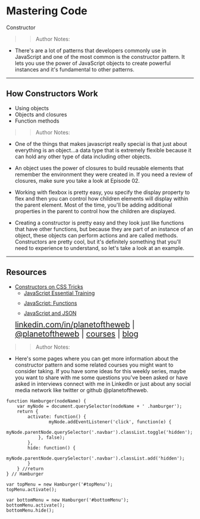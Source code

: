 
<!-- .slide: data-state="title" -->

# Mastering Code
Constructor

> > Author Notes:
- There's are a lot of patterns that developers commonly use in JavaScript and one of the most common is the constructor pattern. It lets you use the power of JavaScript objects to create powerful instances and it's fundamental to other patterns.

---

## How Constructors Work

<ul>
  <li class="fragment">Using objects</li>
  <li class="fragment">Objects and closures</li>
  <li class="fragment">Function methods</li>
</ul>

> > Author Notes:
- One of the things that makes javascript really special is that just about everything is an object...a data type that is extremely flexible because it can hold any other type of data including other objects.

- An object uses the power of closures to build reusable elements that remember the environment they were created in. If you need a review of closures, make sure you take a look at Episode 02.

- Working with flexbox is pretty easy, you specify the display property to flex and then you can control how children elements will display within the parent element. Most of the time, you'll be adding additional properties in the parent to control how the children are displayed.

- Creating a constructor is pretty easy and they look just like functions that have other functions, but because they are part of an instance of an object, these objects can perform actions and are called methods. Constructors are pretty cool, but it's definitely something that you'll need to experience to understand, so let's take a look at an example.

---
## Resources
<ul>
  <li><a href="https://css-tricks.com/understanding-javascript-constructors/">Constructors on CSS Tricks</a></li>
  <li style="list-style: none;">
    <ul>
      <li style="margin-bottom: 10px"><a href="https://www.linkedin.com/learning/javascript-essential-training?u=104">JavaScript Essential Training</a></li>
      <li style="margin-bottom: 10px"><a href="https://www.linkedin.com/learning/javascript-functions?u=104">JavaScript: Functions</a></li>
      <li style="margin-bottom: 10px"><a href="https://www.linkedin.com/learning/javascript-and-json?u=104">JavaScript and JSON</a></li>
    </ul>
  <li style="list-style: none; font-size: 1.3rem;"><a href="hhttps://www.linkedin.com/in/planetoftheweb">linkedin.com/in/planetoftheweb</a> | <a href="https://www.twitter.com/planetoftheweb">@planetoftheweb</a> | <a href="https://www.linkedin.com/learning/instructors/ray-villalobos">courses</a> | <a href="https://raybo.org">blog</a></li>
</ul>

> > Author Notes:
- Here's some pages where you can get more information about the constructor pattern and some related courses you might want to consider taking. If you have some ideas for this weekly series, maybe you want to share with me some questions you've been asked or have asked in interviews connect with me in LinkedIn or just about any social media network like twitter or github @planetoftheweb.

```
function Hamburger(nodeName) {
	var myNode = document.querySelector(nodeName + ' .hamburger');
	return {
		activate: function() {
				myNode.addEventListener('click', function(e) {
				myNode.parentNode.querySelector('.navbar').classList.toggle('hidden');
			}, false);
		},
		hide: function() {
			myNode.parentNode.querySelector('.navbar').classList.add('hidden');
		}
	} //return
} // Hamburger

var topMenu = new Hamburger('#topMenu');
topMenu.activate();

var bottomMenu = new Hamburger('#bottomMenu');
bottomMenu.activate();
bottomMenu.hide();

```

